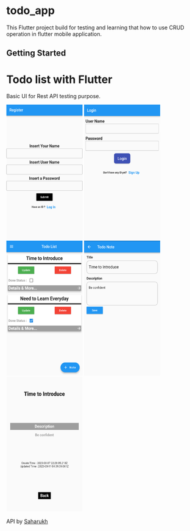 # todo_app

This Flutter project build for testing and learning that how to use CRUD operation in flutter mobile application.

## Getting Started

<h1>Todo list with Flutter </h1> Basic UI for Rest API testing purpose.


<img src="https://github.com/TAUFIK2236/Todo_list/blob/master/lib/photos/Register_page.png" height="354px" width="200px" ></img>
<img src="https://github.com/TAUFIK2236/Todo_list/blob/master/lib/photos/Login_page.png" height="354px" width="200px" ></img>
<img src="https://github.com/TAUFIK2236/Todo_list/blob/master/lib/photos/Todo_list_page.png" height="354px" width="200px" ></img>
<img src="https://github.com/TAUFIK2236/Todo_list/blob/master/lib/photos/Update_todo.png" height="354px" width="200px" ></img>
<img src="https://github.com/TAUFIK2236/Todo_list/blob/master/lib/photos/todo_details.png" height="354px" width="200px" ></img>

API by [Saharukh](https://github.com/imSaharukh?fbclid=IwAR1h3kVmRAe-urQonYSH8jQ6hN87OIM446xCsVv5xhSSr-22Wi0F-l5-e7U)
